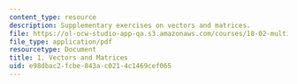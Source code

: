 ```yaml
---
content_type: resource
description: Supplementary exercises on vectors and matrices.
file: https://ol-ocw-studio-app-qa.s3.amazonaws.com/courses/18-02-multivariable-calculus-fall-2007/e98dbac2fcbe843ac0214c1469cef065_vectors_matrices.pdf
file_type: application/pdf
resourcetype: Document
title: 1. Vectors and Matrices
uid: e98dbac2-fcbe-843a-c021-4c1469cef065
---
```

